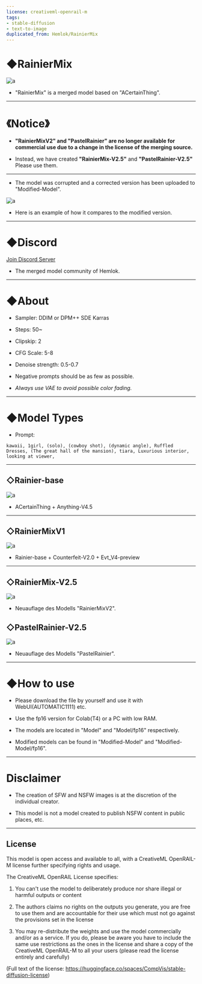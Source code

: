 ```yaml
---
license: creativeml-openrail-m
tags:
- stable-diffusion
- text-to-image
duplicated_from: Hemlok/RainierMix
---
```


# ◆RainierMix

![a](Image/RainierMix.png)

- "RainierMix" is a merged model based on "ACertainThing".

---

# 《Notice》

- **"RainierMixV2" and "PastelRainier" are no longer available for commercial use due to a change in the license of the merging source.**

- Instead, we have created **"RainierMix-V2.5"** and **"PastelRainier-V2.5"** Please use them.

----

- The model was corrupted and a corrected version has been uploaded to "Modified-Model".

![a](Image/3.png)
- Here is an example of how it compares to the modified version.

---

# ◆Discord
[Join Discord Server](https://discord.gg/eN6aSWRddT)

- The merged model community of Hemlok.

----

# ◆About

- Sampler: DDIM or DPM++ SDE Karras

- Steps: 50~

- Clipskip: 2

- CFG Scale: 5-8

- Denoise strength: 0.5-0.7

- Negative prompts should be as few as possible.
- *Always use VAE to avoid possible color fading.*

----


# ◆Model Types
- Prompt:
```
kawaii, 1girl, (solo), (cowboy shot), (dynamic angle), Ruffled Dresses, (The great hall of the mansion), tiara, Luxurious interior, looking at viewer,
```

---

## ◇Rainier-base
![a](Image/base.png)
- ACertainThing + Anything-V4.5

---

## ◇RainierMixV1
![a](Image/V1.png)
- Rainier-base + Counterfeit-V2.0 + Evt_V4-preview

---

## ◇RainierMix-V2.5
![a](Image/v25.png)
- Neuauflage des Modells "RainierMixV2".


## ◇PastelRainier-V2.5
![a](Image/p25.png)
- Neuauflage des Modells "PastelRainier".

---

# ◆How to use

- Please download the file by yourself and use it with WebUI(AUTOMATIC1111) etc.

- Use the fp16 version for Colab(T4) or a PC with low RAM.

- The models are located in "Model" and "Model/fp16" respectively.

- Modified models can be found in "Modified-Model" and "Modified-Model/fp16".

----

# Disclaimer

- The creation of SFW and NSFW images is at the discretion of the individual creator.

- This model is not a model created to publish NSFW content in public places, etc.

----

## License

This model is open access and available to all, with a CreativeML OpenRAIL-M license further specifying rights and usage.

The CreativeML OpenRAIL License specifies:

1. You can't use the model to deliberately produce nor share illegal or harmful outputs or content

2. The authors claims no rights on the outputs you generate, you are free to use them and are accountable for their use which must not go against the provisions set in the license

3. You may re-distribute the weights and use the model commercially and/or as a service. If you do, please be aware you have to include the same use restrictions as the ones in the license and share a copy of the CreativeML OpenRAIL-M to all your users (please read the license entirely and carefully)

(Full text of the license: https://huggingface.co/spaces/CompVis/stable-diffusion-license)